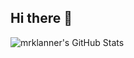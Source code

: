 ## Hi there 👋

<img  alt="mrklanner's GitHub Stats" src="https://github-readme-stats.vercel.app/api?username=mrklanner" />
